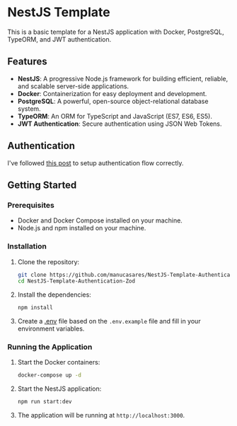 # NestJS Template

This is a basic template for a NestJS application with Docker, PostgreSQL, TypeORM, and JWT authentication.

## Features

- **NestJS**: A progressive Node.js framework for building efficient, reliable, and scalable server-side applications.
- **Docker**: Containerization for easy deployment and development.
- **PostgreSQL**: A powerful, open-source object-relational database system.
- **TypeORM**: An ORM for TypeScript and JavaScript (ES7, ES6, ES5).
- **JWT Authentication**: Secure authentication using JSON Web Tokens.

## Authentication
I've followed [this post](https://dekh.medium.com/the-complete-guide-to-json-web-tokens-jwt-and-token-based-authentication-32501cb5125c#3069) to setup authentication flow correctly.

## Getting Started

### Prerequisites

- Docker and Docker Compose installed on your machine.
- Node.js and npm installed on your machine.

### Installation

1. Clone the repository:

    ```sh
    git clone https://github.com/manucasares/NestJS-Template-Authentication-Zod.git
    cd NestJS-Template-Authentication-Zod
    ```

2. Install the dependencies:

    ```sh
    npm install
    ```

3. Create a [.env](http://_vscodecontentref_/1) file based on the `.env.example` file and fill in your environment variables.

### Running the Application

1. Start the Docker containers:

    ```sh
    docker-compose up -d
    ```

2. Start the NestJS application:

    ```sh
    npm run start:dev
    ```

3. The application will be running at `http://localhost:3000`.
